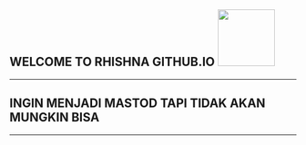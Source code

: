 
## WELCOME TO RHISHNA GITHUB.IO <img src="https://media.tenor.com/images/9e294084b51c743b04ec4c8061523adb/tenor.gif" width="100">
----
## INGIN MENJADI MASTOD TAPI TIDAK AKAN MUNGKIN BISA
----
## 
